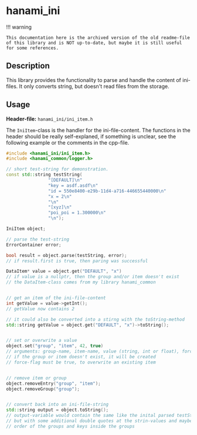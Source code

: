 # hanami_ini

!!! warning

    This documentation here is the archived version of the old readme-file of this library and is NOT up-to-date, but maybe it is still useful for some references.

## Description

This library provides the functionality to parse and handle the content of ini-files. It only
converts string, but doesn't read files from the storage.

## Usage

**Header-file:** `hanami_ini/ini_item.h`

The `IniItem`-class is the handler for the ini-file-content. The functions in the header should be
really self-explaned, if something is unclear, see the following example or the comments in the
cpp-file.

```cpp
#include <hanami_ini/ini_item.h>
#include <hanami_common/logger.h>

// short test-string for demonstration.
const std::string testString(
                "[DEFAULT]\n"
                "key = asdf.asdf\n"
                "id = 550e8400-e29b-11d4-a716-446655440000\n"
                "x = 2\n"
                "\n"
                "[xyz]\n"
                "poi_poi = 1.300000\n"
                "\n");

IniItem object;

// parse the test-string
ErrorContainer error;

bool result = object.parse(testString, error);
// if result.first is true, then paring was successful

DataItem* value = object.get("DEFAULT", "x")
// if value is a nullptr, then the group and/or item doesn't exist
// the DataItem-class comes from my library hanami_common


// get an item of the ini-file-content
int getValue = value->getInt();
// getValue now contains 2

// it could also be converted into a stirng with the toString-method
std::string getValue = object.get("DEFAULT", "x")->toString();


// set or overwrite a value
object.set("group", "item", 42, true)
// arguments: group-name, item-name, value (string, int or float), force-flag
// if the group or item doesn't exist, it will be created
// force-flag must be true, to overwrite an existing item


// remove item or group
object.removeEntry("group", "item");
object.removeGroup("group");


// convert back into an ini-file-string
std::string output = object.toString();
// output-variable would contain the same like the inital parsed testString
// but with some additional double quotes at the strin-values and maybe another
// order of the groups and keys inside the groups

```
